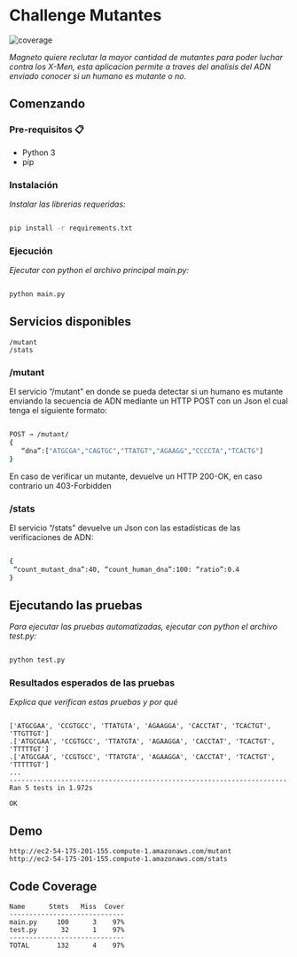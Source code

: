# Challenge Mutantes
![coverage](https://img.shields.io/badge/coverage-97%25-yellowgreen)

_Magneto quiere reclutar la mayor cantidad de mutantes para poder luchar contra los X-Men, esta aplicacion permite a traves del analisis del ADN enviado conocer si un humano es mutante o no._

  
  

## Comenzando

  

### Pre-requisitos 📋 

 - Python 3
 - pip

### Instalación 

  

_Instalar las librerias requeridas:_

  

```bash

pip install -r requirements.txt

```



### Ejecución

  

_Ejecutar con python el archivo principal main.py:_

  

```bash

python main.py

```

  

## Servicios disponibles

```
/mutant
/stats
```

### /mutant
El servicio “/mutant” en donde se pueda detectar si un humano es mutante enviando la secuencia de ADN mediante un HTTP POST con un Json el cual tenga el siguiente formato: 
 ```bash

POST → /mutant/ 
{ 
	“dna”:["ATGCGA","CAGTGC","TTATGT","AGAAGG","CCCCTA","TCACTG"] 
}

```

En caso de verificar un mutante, devuelve un HTTP 200-OK, en caso contrario un 403-Forbidden

### /stats
El servicio “/stats” devuelve un Json con las estadísticas de las verificaciones de ADN: 
   ```bash

{
	“count_mutant_dna”:40, “count_human_dna”:100: “ratio”:0.4
}

```

## Ejecutando las pruebas 

  

_Para ejecutar las pruebas automatizadas, ejecutar con python el archivo test.py:_

```bash

python test.py

```

  

### Resultados esperados de las pruebas

  

_Explica que verifican estas pruebas y por qué_

  

```

['ATGCGAA', 'CCGTGCC', 'TTATGTA', 'AGAAGGA', 'CACCTAT', 'TCACTGT', 'TTGTTGT']
.['ATGCGAA', 'CCGTGCC', 'TTATGTA', 'AGAAGGA', 'CACCTAT', 'TCACTGT', 'TTTTTGT']
.['ATGCGAA', 'CCGTGCC', 'TTATGTA', 'AGAAGGA', 'CACCTAT', 'TCACTGT', 'TTTTTGT']
...
----------------------------------------------------------------------
Ran 5 tests in 1.972s

OK

```
## Demo

```
http://ec2-54-175-201-155.compute-1.amazonaws.com/mutant
http://ec2-54-175-201-155.compute-1.amazonaws.com/stats
```

## Code Coverage

```
Name      Stmts   Miss  Cover
-----------------------------
main.py     100      3    97%
test.py      32      1    97%
-----------------------------
TOTAL       132      4    97%
```